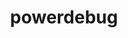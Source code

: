 ---
permalink: /engineering/projects/powerdebug/
project_link_name: powerdebug
project_maintainers: ''
project_stats: 'true'
project_url: n/a
title: powerdebug
---